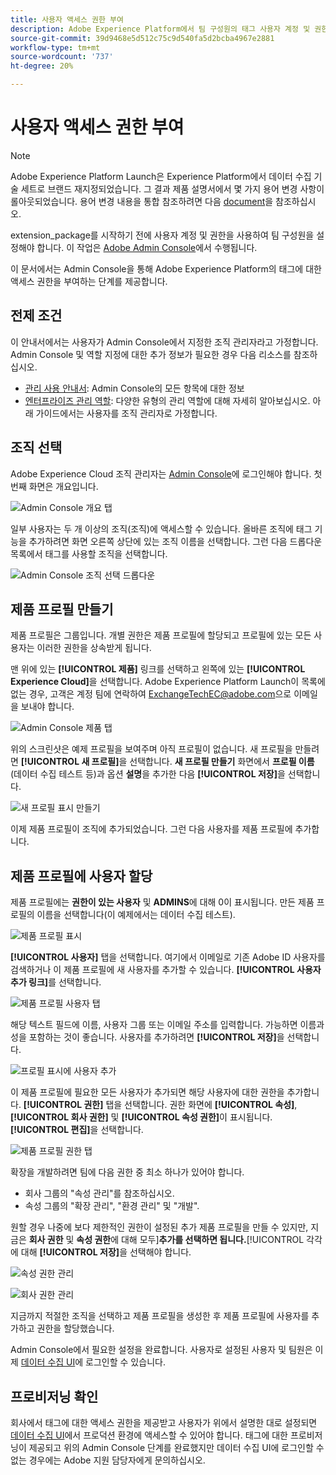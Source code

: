 ```yaml
---
title: 사용자 액세스 권한 부여
description: Adobe Experience Platform에서 팀 구성원의 태그 사용자 계정 및 권한을 설정합니다.
source-git-commit: 39d9468e5d512c75c9d540fa5d2bcba4967e2881
workflow-type: tm+mt
source-wordcount: '737'
ht-degree: 20%

---
```


# 사용자 액세스 권한 부여

>[!NOTE]
>
>Adobe Experience Platform Launch은 Experience Platform에서 데이터 수집 기술 세트로 브랜드 재지정되었습니다. 그 결과 제품 설명서에서 몇 가지 용어 변경 사항이 롤아웃되었습니다. 용어 변경 내용을 통합 참조하려면 다음 [document](../../term-updates.md)을 참조하십시오.

extension_package를 시작하기 전에 사용자 계정 및 권한을 사용하여 팀 구성원을 설정해야 합니다.  이 작업은 [Adobe Admin Console](https://adminconsole.adobe.com/)에서 수행됩니다.

이 문서에서는 Admin Console을 통해 Adobe Experience Platform의 태그에 대한 액세스 권한을 부여하는 단계를 제공합니다.

## 전제 조건

이 안내서에서는 사용자가 Admin Console에서 지정한 조직 관리자라고 가정합니다. Admin Console 및 역할 지정에 대한 추가 정보가 필요한 경우 다음 리소스를 참조하십시오.

* [관리 사용 안내서](https://helpx.adobe.com/kr/enterprise/administering/user-guide.html?topic=/enterprise/administering/morehelp/introduction.ug.js): Admin Console의 모든 항목에 대한 정보
* [엔터프라이즈 관리 역할](https://helpx.adobe.com/kr/enterprise/using/admin-roles.html): 다양한 유형의 관리 역할에 대해 자세히 알아보십시오. 아래 가이드에서는 사용자를 조직 관리자로 가정합니다.

## 조직 선택

Adobe Experience Cloud 조직 관리자는 [Admin Console](https://adminconsole.adobe.com/)에 로그인해야 합니다. 첫 번째 화면은 개요입니다.

![Admin Console 개요 탭](../images/getting-started/admin-console-overview.png)

일부 사용자는 두 개 이상의 조직(조직)에 액세스할 수 있습니다. 올바른 조직에 태그 기능을 추가하려면 화면 오른쪽 상단에 있는 조직 이름을 선택합니다. 그런 다음 드롭다운 목록에서 태그를 사용할 조직을 선택합니다.

![Admin Console 조직 선택 드롭다운](../images/getting-started/admin-console-choose-org.png)

## 제품 프로필 만들기

제품 프로필은 그룹입니다. 개별 권한은 제품 프로필에 할당되고 프로필에 있는 모든 사용자는 이러한 권한을 상속받게 됩니다.

맨 위에 있는 **[!UICONTROL 제품]** 링크를 선택하고 왼쪽에 있는 **[!UICONTROL Experience Cloud]**&#x200B;을 선택합니다. Adobe Experience Platform Launch이 목록에 없는 경우, 고객은 계정 팀에 연락하여 <ExchangeTechEC@adobe.com>으로 이메일을 보내야 합니다.

![Admin Console 제품 탭](../images/getting-started/admin-console-products-launch.png)

위의 스크린샷은 예제 프로필을 보여주며 아직 프로필이 없습니다. 새 프로필을 만들려면 **[!UICONTROL 새 프로필]**&#x200B;을 선택합니다. **새 프로필 만들기** 화면에서 **프로필 이름**(데이터 수집 테스트 등)과 옵션 **설명**&#x200B;을 추가한 다음 **[!UICONTROL 저장]**&#x200B;을 선택합니다.

![새 프로필 표시 만들기](../images/getting-started/admin-console-create-a-new-profile.png)

이제 제품 프로필이 조직에 추가되었습니다. 그런 다음 사용자를 제품 프로필에 추가합니다.

## 제품 프로필에 사용자 할당

제품 프로필에는 **권한이 있는 사용자** 및 **ADMINS**&#x200B;에 대해 0이 표시됩니다. 만든 제품 프로필의 이름을 선택합니다(이 예제에서는 데이터 수집 테스트).

![제품 프로필 표시](../images/getting-started/admin-console-profiles-add-user.png)

**[!UICONTROL 사용자]** 탭을 선택합니다. 여기에서 이메일로 기존 Adobe ID 사용자를 검색하거나 이 제품 프로필에 새 사용자를 추가할 수 있습니다. **[!UICONTROL 사용자 추가 링크]**&#x200B;를 선택합니다.

![제품 프로필 사용자 탭](../images/getting-started/admin-console-add-launch-user.png)

해당 텍스트 필드에 이름, 사용자 그룹 또는 이메일 주소를 입력합니다. 가능하면 이름과 성을 포함하는 것이 좋습니다. 사용자를 추가하려면 **[!UICONTROL 저장]**&#x200B;을 선택합니다.

![프로필 표시에 사용자 추가](../images/getting-started/admin-console-add-user.png)

이 제품 프로필에 필요한 모든 사용자가 추가되면 해당 사용자에 대한 권한을 추가합니다. **[!UICONTROL 권한]** 탭을 선택합니다. 권한 화면에 **[!UICONTROL 속성]**, **[!UICONTROL 회사 권한]** 및 **[!UICONTROL 속성 권한]**&#x200B;이 표시됩니다. **[!UICONTROL 편집]**&#x200B;을 선택합니다.

![제품 프로필 권한 탭](../images/getting-started/admin-console-profile-permissions.png)

확장을 개발하려면 팀에 다음 권한 중 최소 하나가 있어야 합니다.

* 회사 그룹의 &quot;속성 관리&quot;를 참조하십시오.
* 속성 그룹의 &quot;확장 관리&quot;, &quot;환경 관리&quot; 및 &quot;개발&quot;.

원할 경우 나중에 보다 제한적인 권한이 설정된 추가 제품 프로필을 만들 수 있지만, 지금은 **회사 권한** 및 **속성 권한**&#x200B;에 대해 모두&#x200B;]**추가를 선택하면 됩니다.**[!UICONTROL  각각에 대해 **[!UICONTROL 저장]**&#x200B;을 선택해야 합니다.

![속성 권한 관리](../images/getting-started/admin-console-add-all-property-rights.png)

![회사 권한 관리](../images/getting-started/admin-console-add-all-company-rights.png)

지금까지 적절한 조직을 선택하고 제품 프로필을 생성한 후 제품 프로필에 사용자를 추가하고 권한을 할당했습니다.

Admin Console에서 필요한 설정을 완료합니다. 사용자로 설정된 사용자 및 팀원은 이제 [데이터 수집 UI](https://launch.adobe.com/)에 로그인할 수 있습니다.

## 프로비저닝 확인

회사에서 태그에 대한 액세스 권한을 제공받고 사용자가 위에서 설명한 대로 설정되면 [데이터 수집 UI](https://launch.adobe.com/)에서 프로덕션 환경에 액세스할 수 있어야 합니다. 태그에 대한 프로비저닝이 제공되고 위의 Admin Console 단계를 완료했지만 데이터 수집 UI에 로그인할 수 없는 경우에는 Adobe 지원 담당자에게 문의하십시오.
